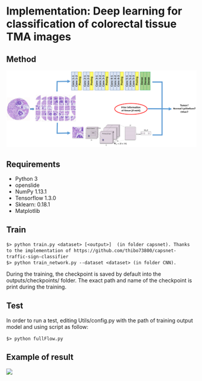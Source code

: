 # Implementation: Deep learning for classification of colorectal tissue TMA images 

## Method
<img src="Misc/Figure1.png"></img>

## Requirements
- Python 3
- openslide
- NumPy 1.13.1
- Tensorflow 1.3.0
- Sklearn: 0.18.1
- Matplotlib

   
## Train

    $> python train.py <dataset> [<output>]  (in folder capsnet). Thanks to the implementation of https://github.com/thibo73800/capsnet-traffic-sign-classifier
    $> python train_network.py --dataset <dataset> (in folder CNN). 

During the training, the checkpoint is saved by default into the outputs/checkpoints/ folder. The exact path and name of the checkpoint is print during the training.

## Test

In order to run a test, editing Utils/config.py with the path of training output model and using script as follow:

    $> python fullFlow.py 


## Example of result

<img src="Misc/demo.gif"></img>




